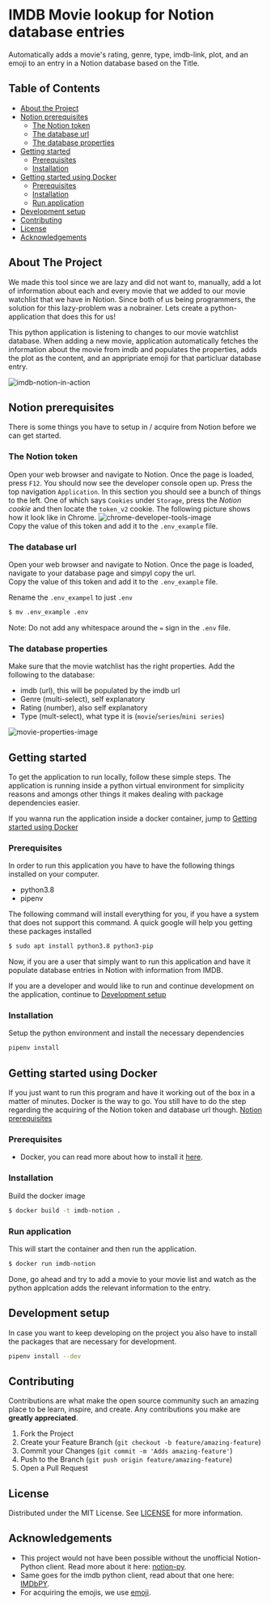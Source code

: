 # IMDB Movie lookup for Notion database entries
Automatically adds a movie's rating, genre, type, imdb-link, plot, and an emoji to an entry in a Notion database based on the Title.


<!-- TABLE OF CONTENTS -->
## Table of Contents
* [About the Project](#about-the-project)
* [Notion prerequisites](#notion-prerequisites)
  * [The Notion token](#the-notion-token)
  * [The database url](#the-database-url)
  * [The database properties](#the-database-properties)
* [Getting started](#getting-started)
  * [Prerequisites](#prerequisites)
  * [Installation](#installation)
* [Getting started using Docker](#getting-started-using-docker)
  * [Prerequisites](#prerequisites-1)
  * [Installation](#installation-1)
  * [Run application](#run-application)
* [Development setup](#development-setup)
* [Contributing](#contributing)
* [License](#license)
* [Acknowledgements](#acknowledgements)


<!-- ABOUT THE PROJECT -->
## About The Project
We made this tool since we are lazy and did not want to, manually, add a lot of information about each and every movie that we added to our movie watchlist that we have in Notion. Since both of us being programmers, the solution for this lazy-problem was a nobrainer. Lets create a python-application that does this for us!

This python application is listening to changes to our movie watchlist database. When adding a new movie, application automatically fetches the information about the movie from imdb and populates the properties, adds the plot as the content, and an appripriate emoji for that particluar database entry.

![imdb-notion-in-action]


## Notion prerequisites
There is some things you have to setup in / acquire from Notion before we can get started.

### The Notion token
Open your web browser and navigate to Notion. Once the page is loaded, press `F12`. You should now see the developer console open up. Press the top navigation `Application`. In this section you should see a bunch of things to the left. One of which says `Cookies` under `Storage`, press the _Notion cookie_ and then locate the `token_v2` cookie. The following picture shows how it look like in Chrome.
![chrome-developer-tools-image]  
Copy the value of this token and add it to the `.env_example` file.


### The database url
Open your web browser and navigate to Notion. Once the page is loaded, navigate to your database page and simpyl copy the url.  
Copy the value of this token and add it to the `.env_example` file.

Rename the `.env_exampel` to just `.env`
```sh
$ mv .env_example .env
```

Note: Do not add any whitespace around the `=` sign in the `.env` file.


### The database properties
Make sure that the movie watchlist has the right properties. Add the following to the database:
* imdb (url), this will be populated by the imdb url
* Genre (multi-select), self explanatory
* Rating (number), also self explanatory
* Type (mult-select), what type it is (`movie`/`series`/`mini series`)

![movie-properties-image]


<!-- GETTING STARTED USER-->
<!-- This section explains how a user should install and use the application -->
## Getting started
To get the application to run locally, follow these simple steps.
The application is running inside a python virtual environment for simplicity reasons and amongs other things it makes dealing with package dependencies easier.

If you wanna run the application inside a docker container, jump to [Getting started using Docker](#getting-started-using-docker)


### Prerequisites
In order to run this application you have to have the following things installed on your computer.
* python3.8
* pipenv

The following command will install everything for you, if you have a system that does not support this command. A quick google will help you getting these packages installed
```sh
$ sudo apt install python3.8 python3-pip
```

Now, if you are a user that simply want to run this application and have it populate database entries in Notion with information from IMDB.

If you are a developer and would like to run and continue development on the application, continue to [Development setup](#development-setup)


### Installation 
Setup the python environment and install the necessary dependencies
```sh
pipenv install
```


<!-- This section explains how a user should install and use the application using docker -->
## Getting started using Docker
If you just want to run this program and have it working out of the box in a matter of minutes. Docker is the way to go. You still have to do the step regarding the acquiring of the Notion token and database url though. [Notion prerequisites](#notion-prerequisites)

### Prerequisites
* Docker, you can read more about how to install it [here](https://www.docker.com/get-started).

### Installation
Build the docker image
```sh
$ docker build -t imdb-notion .
```

### Run application
This will start the container and then run the application.
```sh
$ docker run imdb-notion
```

Done, go ahead and try to add a movie to your movie list and watch as the python applcation adds the relevant information to the entry.


<!-- DEVELOPMENT SETUP (Getting started developer)-->
<!-- This section explains how a user should install and use the application -->
## Development setup
In case you want to keep developing on the project you also have to install
the packages that are necessary for development.
```sh
pipenv install --dev
```


<!-- CONTRIBUTING -->
## Contributing
Contributions are what make the open source community such an amazing place to be learn, inspire, and create. Any contributions you make are **greatly appreciated**.

1. Fork the Project
2. Create your Feature Branch (`git checkout -b feature/amazing-feature`)
3. Commit your Changes (`git commit -m 'Adds amazing-feature'`)
4. Push to the Branch (`git push origin feature/amazing-feature`)
5. Open a Pull Request


<!-- LICENSE -->
## License
Distributed under the MIT License. See [LICENSE](LICENSE) for more information.


<!-- ACKNOWLEDGEMENTS -->
## Acknowledgements

* This project would not have been possible without the unofficial Notion-Python client. Read more about it here: [notion-py](https://github.com/jamalex/notion-py).
* Same goes for the imdb python client, read about that one here: [IMDbPY](https://imdbpy.github.io/).
* For acquiring the emojis, we use [emoji](https://github.com/carpedm20/emoji/).


<!-- MARKDOWN LINKS & IMAGES -->
<!-- https://www.markdownguide.org/basic-syntax/#reference-style-links -->
[chrome-developer-tools-image]: /images/chrome_developer_tools.png
[imdb-notion-in-action]: /images/imdb_notion_in_action.gif
[movie-properties-image]: /images/movie_properties.png
